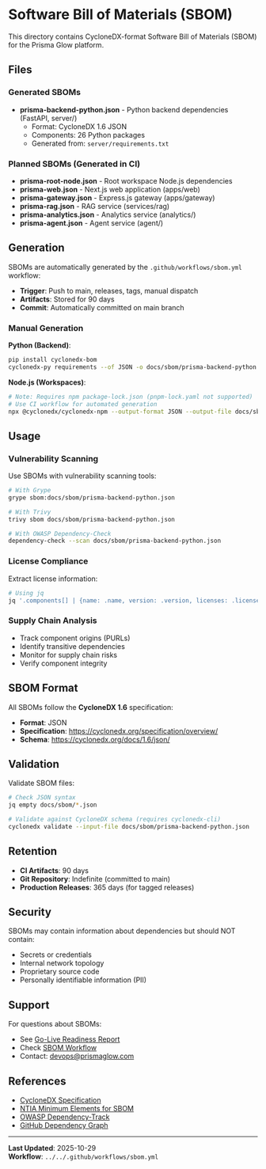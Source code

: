 # Software Bill of Materials (SBOM)

This directory contains CycloneDX-format Software Bill of Materials (SBOM) for the Prisma Glow platform.

## Files

### Generated SBOMs

- **prisma-backend-python.json** - Python backend dependencies (FastAPI, server/)
  - Format: CycloneDX 1.6 JSON
  - Components: 26 Python packages
  - Generated from: `server/requirements.txt`

### Planned SBOMs (Generated in CI)

- **prisma-root-node.json** - Root workspace Node.js dependencies
- **prisma-web.json** - Next.js web application (apps/web)
- **prisma-gateway.json** - Express.js gateway (apps/gateway)
- **prisma-rag.json** - RAG service (services/rag)
- **prisma-analytics.json** - Analytics service (analytics/)
- **prisma-agent.json** - Agent service (agent/)

## Generation

SBOMs are automatically generated by the `.github/workflows/sbom.yml` workflow:

- **Trigger**: Push to main, releases, tags, manual dispatch
- **Artifacts**: Stored for 90 days
- **Commit**: Automatically committed on main branch

### Manual Generation

**Python (Backend)**:
```bash
pip install cyclonedx-bom
cyclonedx-py requirements --of JSON -o docs/sbom/prisma-backend-python.json server/requirements.txt
```

**Node.js (Workspaces)**:
```bash
# Note: Requires npm package-lock.json (pnpm-lock.yaml not supported)
# Use CI workflow for automated generation
npx @cyclonedx/cyclonedx-npm --output-format JSON --output-file docs/sbom/prisma-root-node.json
```

## Usage

### Vulnerability Scanning

Use SBOMs with vulnerability scanning tools:

```bash
# With Grype
grype sbom:docs/sbom/prisma-backend-python.json

# With Trivy
trivy sbom docs/sbom/prisma-backend-python.json

# With OWASP Dependency-Check
dependency-check --scan docs/sbom/prisma-backend-python.json
```

### License Compliance

Extract license information:

```bash
# Using jq
jq '.components[] | {name: .name, version: .version, licenses: .licenses}' docs/sbom/prisma-backend-python.json
```

### Supply Chain Analysis

- Track component origins (PURLs)
- Identify transitive dependencies
- Monitor for supply chain risks
- Verify component integrity

## SBOM Format

All SBOMs follow the **CycloneDX 1.6** specification:
- **Format**: JSON
- **Specification**: https://cyclonedx.org/specification/overview/
- **Schema**: https://cyclonedx.org/docs/1.6/json/

## Validation

Validate SBOM files:

```bash
# Check JSON syntax
jq empty docs/sbom/*.json

# Validate against CycloneDX schema (requires cyclonedx-cli)
cyclonedx validate --input-file docs/sbom/prisma-backend-python.json
```

## Retention

- **CI Artifacts**: 90 days
- **Git Repository**: Indefinite (committed to main)
- **Production Releases**: 365 days (for tagged releases)

## Security

SBOMs may contain information about dependencies but should NOT contain:
- Secrets or credentials
- Internal network topology
- Proprietary source code
- Personally identifiable information (PII)

## Support

For questions about SBOMs:
- See [Go-Live Readiness Report](../go-live-readiness-report.md)
- Check [SBOM Workflow](../../.github/workflows/sbom.yml)
- Contact: devops@prismaglow.com

## References

- [CycloneDX Specification](https://cyclonedx.org/)
- [NTIA Minimum Elements for SBOM](https://www.ntia.gov/report/2021/minimum-elements-software-bill-materials-sbom)
- [OWASP Dependency-Track](https://dependencytrack.org/)
- [GitHub Dependency Graph](https://docs.github.com/en/code-security/supply-chain-security/understanding-your-software-supply-chain/about-the-dependency-graph)

---

**Last Updated**: 2025-10-29  
**Workflow**: `../../.github/workflows/sbom.yml`
